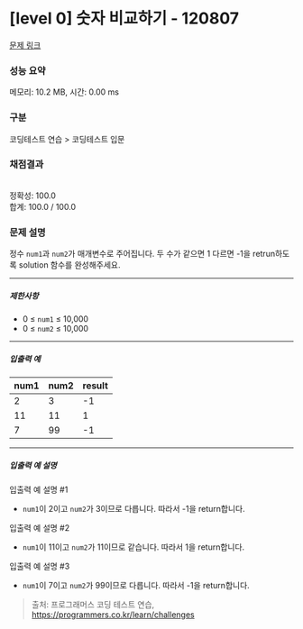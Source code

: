 # [level 0] 숫자 비교하기 - 120807 

[문제 링크](https://school.programmers.co.kr/learn/courses/30/lessons/120807) 

### 성능 요약

메모리: 10.2 MB, 시간: 0.00 ms

### 구분

코딩테스트 연습 > 코딩테스트 입문

### 채점결과

<br/>정확성: 100.0<br/>합계: 100.0 / 100.0

### 문제 설명

<p style="user-select: auto;">정수 <code style="user-select: auto;">num1</code>과 <code style="user-select: auto;">num2</code>가 매개변수로 주어집니다. 두 수가 같으면 1 다르면 -1을 retrun하도록 solution 함수를 완성해주세요.</p>

<hr style="user-select: auto;">

<h5 style="user-select: auto;">제한사항</h5>

<ul style="user-select: auto;">
<li style="user-select: auto;">0 ≤ <code style="user-select: auto;">num1</code> ≤ 10,000</li>
<li style="user-select: auto;">0 ≤ <code style="user-select: auto;">num2</code> ≤ 10,000</li>
</ul>

<hr style="user-select: auto;">

<h5 style="user-select: auto;">입출력 예</h5>
<table class="table" style="user-select: auto;">
        <thead style="user-select: auto;"><tr style="user-select: auto;">
<th style="user-select: auto;">num1</th>
<th style="user-select: auto;">num2</th>
<th style="user-select: auto;">result</th>
</tr>
</thead>
        <tbody style="user-select: auto;"><tr style="user-select: auto;">
<td style="user-select: auto;">2</td>
<td style="user-select: auto;">3</td>
<td style="user-select: auto;">-1</td>
</tr>
<tr style="user-select: auto;">
<td style="user-select: auto;">11</td>
<td style="user-select: auto;">11</td>
<td style="user-select: auto;">1</td>
</tr>
<tr style="user-select: auto;">
<td style="user-select: auto;">7</td>
<td style="user-select: auto;">99</td>
<td style="user-select: auto;">-1</td>
</tr>
</tbody>
      </table>
<hr style="user-select: auto;">

<h5 style="user-select: auto;">입출력 예 설명</h5>

<p style="user-select: auto;">입출력 예 설명 #1</p>

<ul style="user-select: auto;">
<li style="user-select: auto;"><code style="user-select: auto;">num1</code>이 2이고 <code style="user-select: auto;">num2</code>가 3이므로 다릅니다. 따라서 -1을 return합니다.</li>
</ul>

<p style="user-select: auto;">입출력 예 설명 #2</p>

<ul style="user-select: auto;">
<li style="user-select: auto;"><code style="user-select: auto;">num1</code>이 11이고 <code style="user-select: auto;">num2</code>가 11이므로 같습니다. 따라서 1을 return합니다.</li>
</ul>

<p style="user-select: auto;">입출력 예 설명 #3</p>

<ul style="user-select: auto;">
<li style="user-select: auto;"><code style="user-select: auto;">num1</code>이 7이고 <code style="user-select: auto;">num2</code>가 99이므로 다릅니다. 따라서 -1을 return합니다.</li>
</ul>


> 출처: 프로그래머스 코딩 테스트 연습, https://programmers.co.kr/learn/challenges